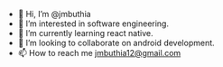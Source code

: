 - 👋 Hi, I’m @jmbuthia
- 👀 I’m interested in software engineering.
- 🌱 I’m currently learning react native.
- 💞️ I’m looking to collaborate on android development.
- 📫 How to reach me jmbuthia12@gmail.com

<!---
jmbuthia/jmbuthia is a ✨ special ✨ repository because its `README.md` (this file) appears on your GitHub profile.
You can click the Preview link to take a look at your changes.
--->
